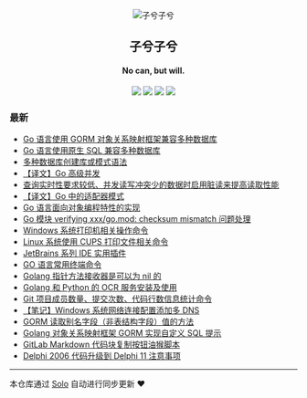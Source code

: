 <p align="center"><img alt="子兮子兮" src="https://zixizixi.cn/images/logo/logo@96.png"></p><h2 align="center">
子兮子兮
</h2>

<h4 align="center">No can, but will.</h4>
<p align="center"><a title="子兮子兮" target="_blank" href="https://github.com/aaaabcde/solo-blog"><img src="https://img.shields.io/github/last-commit/aaaabcde/solo-blog.svg?style=flat-square&color=FF9900"></a>
<a title="GitHub repo size in bytes" target="_blank" href="https://github.com/aaaabcde/solo-blog"><img src="https://img.shields.io/github/repo-size/aaaabcde/solo-blog.svg?style=flat-square"></a>
<a title="Solo Version" target="_blank" href="https://github.com/88250/solo/releases"><img src="https://img.shields.io/badge/solo-4.4.0-f1e05a.svg?style=flat-square&color=blueviolet"></a>
<a title="Hits" target="_blank" href="https://github.com/88250/hits"><img src="https://hits.b3log.org/aaaabcde/solo-blog.svg"></a></p>

### 最新

* [Go 语言使用 GORM 对象关系映射框架兼容多种数据库](https://zixizixi.cn/go-gorm-for-compatibility-with-multiple-databases)
* [Go 语言使用原生 SQL 兼容多种数据库](https://zixizixi.cn/go-sql-for-compatibility-with-multiple-databases)
* [多种数据库创建库或模式语法](https://zixizixi.cn/multiple-creation-database-or-schema-syntax)
* [【译文】Go 高级并发](https://zixizixi.cn/advanced-go-concurrency)
* [查询实时性要求较低、并发读写冲突少的数据时启用脏读来提高读取性能](https://zixizixi.cn/enable-dirty-reads-in-database-query-sql)
* [【译文】Go 中的适配器模式](https://zixizixi.cn/the-adapter-pattern-in-go)
* [Go 语言面向对象编程特性的实现](https://zixizixi.cn/golang-oop)
* [Go 模块 verifying xxx/go.mod: checksum mismatch 问题处理](https://zixizixi.cn/go-modules-verifying-checksum-mismatch)
* [Windows 系统打印机相关操作命令](https://zixizixi.cn/windows-printer-printui-wmic-powershell)
* [Linux 系统使用 CUPS 打印文件相关命令](https://zixizixi.cn/linux-unix-cups-printers-shell-command)
* [JetBrains 系列 IDE 实用插件](https://zixizixi.cn/jetbrains-ide-plugins)
* [GO 语言常用终端命令](https://zixizixi.cn/go-command)
* [Golang 指针方法接收器是可以为 nil 的](https://zixizixi.cn/golang-methods-on-pointers-receiver-can-be-nil)
* [Golang 和 Python 的 OCR 服务安装及使用](https://zixizixi.cn/golang-python-ocr)
* [Git 项目成员数量、提交次数、代码行数信息统计命令](https://zixizixi.cn/git-code-user-commit-line-count-stats)
* [【笔记】Windows 系统网络连接配置添加多 DNS](https://zixizixi.cn/windows-tcp-ip-multiple-dns)
* [GORM 读取别名字段（非表结构字段）值的方法](https://zixizixi.cn/golang-gorm-reads-value-of-the-alias-field)
* [Golang 对象关系映射框架 GORM 实现自定义 SQL 提示](https://zixizixi.cn/golang-gorm-custom-table-hints)
* [GitLab Markdown 代码块复制按钮油猴脚本](https://zixizixi.cn/gitlab-markdown-code-copy-tampermonkey)
* [Delphi 2006 代码升级到 Delphi 11 注意事项](https://zixizixi.cn/articles/2021/10/21/1634794226331.html)



---

本仓库通过 [Solo](https://github.com/88250/solo) 自动进行同步更新 ❤️ 